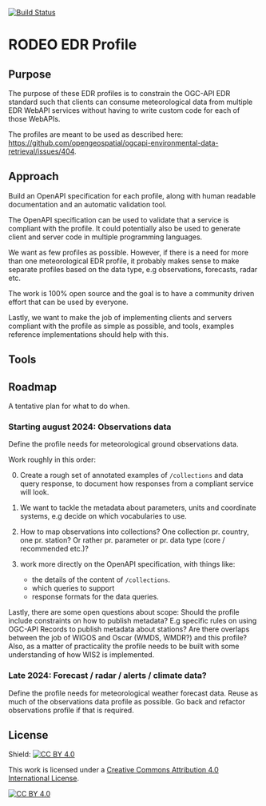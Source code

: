 [![Build Status](https://github.com/EURODEO/rodeo-edr-profile/workflows/build%20specification/badge.svg)](https://github.com/EURODEO/rodeo-edr-profile/actions/workflows/main.yml)

# RODEO EDR Profile

## Purpose

The purpose of these EDR profiles is to constrain the OGC-API EDR standard such that clients can consume meteorological data from multiple EDR WebAPI services without having to write custom code for each of those WebAPIs.

The profiles are meant to be used as described here: https://github.com/opengeospatial/ogcapi-environmental-data-retrieval/issues/404.

## Approach

Build an OpenAPI specification for each profile, along with human readable documentation and an automatic validation tool.

The OpenAPI specification can be used to validate that a service is compliant with the profile. It could potentially also be used to generate client and server code in multiple programming languages.

We want as few profiles as possible. However, if there is a need for more than one meteorological EDR profile, it probably makes sense to make separate profiles based on the data type, e.g observations, forecasts, radar etc.

The work is 100% open source and the goal is to have a community driven effort that can be used by everyone.

Lastly, we want to make the job of implementing clients and servers compliant with the profile as simple as possible, and tools, examples reference implementations should help with this.

## Tools

## Roadmap

A tentative plan for what to do when.

### Starting august 2024: Observations data

Define the profile needs for meteorological ground observations data.

Work roughly in this order:

0. Create a rough set of annotated examples of `/collections` and data query response, to document how responses from a compliant service will look.

1. We want to tackle the metadata about parameters, units and coordinate systems, e.g decide on which vocabularies to use.

2. How to map observations into collections? One collection pr. country, one pr. station? Or rather pr. parameter or pr. data type (core / recommended etc.)?

3. work more directly on the OpenAPI specification, with things like:

    - the details of the content of `/collections`.
    - which queries to support
    - response formats for the data queries.

Lastly, there are some open questions about scope: Should the profile include constraints on how to publish metadata? E.g specific rules on using OGC-API Records to publish metadata about stations? Are there overlaps between the job of WIGOS and Oscar (WMDS, WMDR?) and this profile? Also, as a matter of practicality the profile needs to be built with some understanding of how WIS2 is implemented.

### Late 2024: Forecast / radar / alerts / climate data?

Define the profile needs for meteorological weather forecast data. Reuse as much of the observations data profile as possible. Go back and refactor observations profile if that is required.

## License

Shield: [![CC BY 4.0][cc-by-shield]][cc-by]

This work is licensed under a
[Creative Commons Attribution 4.0 International License][cc-by].

[![CC BY 4.0][cc-by-image]][cc-by]

[cc-by]: http://creativecommons.org/licenses/by/4.0/
[cc-by-image]: https://i.creativecommons.org/l/by/4.0/88x31.png
[cc-by-shield]: https://img.shields.io/badge/License-CC%20BY%204.0-lightgrey.svg
